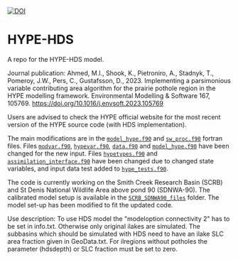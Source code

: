 [![DOI](https://zenodo.org/badge/DOI/10.5281/zenodo.7221439.svg)](https://doi.org/10.5281/zenodo.7221439)

# HYPE-HDS
A repo for the HYPE-HDS model.

Journal publication: Ahmed, M.I., Shook, K., Pietroniro, A., Stadnyk, T., Pomeroy, J.W., Pers, C., Gustafsson, D., 2023. Implementing a parsimonious variable contributing area algorithm for the prairie pothole region in the HYPE modelling framework. Environmental Modelling & Software 167, 105769. https://doi.org/10.1016/j.envsoft.2023.105769

Users are advised to check the HYPE official website for the most recent version of the HYPE source code (with HDS implementation).


The main modifications are in the [`model_hype.f90`](HYPE_HDS_src/model_hype.f90) and [`sw_proc.f90`](HYPE_HDS_src/sw_proc.f90) fortran files. Files [`modvar.f90`](HYPE_HDS_src/modvar.f90), [`hypevar.f90`](HYPE_HDS_src/hypevar.f90), [`data.f90`](HYPE_HDS_src/data.f90) and [`model_hype.f90`](HYPE_HDS_src/model_hype.f90) have been changed for the new input. Files [`hypetypes.f90`](HYPE_HDS_src/hypetypes.f90) and [`assimilation_interface.f90`](HYPE_HDS_src/assimilation_interface.f90) have been changed due to changed state variables, and input data test added to [`hype_tests.f90`](HYPE_HDS_src/hype_tests.f90). 

The code is currently working on the Smith Creek Research Basin (SCRB) and St Denis National Wildlife Area above pond 90 (SDNWA-90). The calibrated model setup is available in the [`SCRB_SDNWA90_files`](SCRB_SDNWA90_files) folder. The model set-up has been modified to fit the updated code.

Use description:
To use HDS model the "modeloption connectivity 2" has to be set in info.txt. Otherwise only original ilakes are simulated. The subbasins which should be simulated with HDS need to have an ilake SLC area fraction given in GeoData.txt. For ilregions without potholes the parameter (hdsdepth) or SLC fraction must be set to zero.

